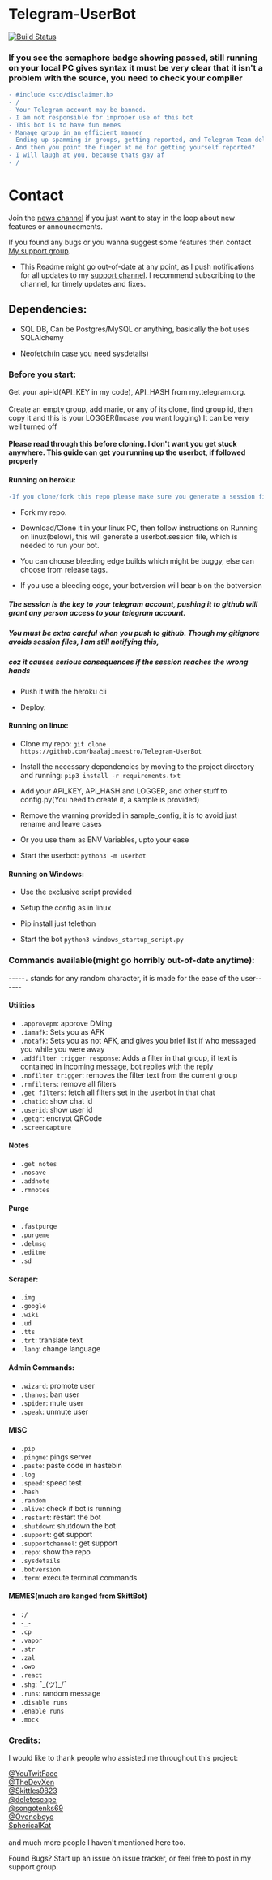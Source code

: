 # Telegram-UserBot 

[![Build Status](https://semaphoreci.com/api/v1/baalajimaestro/telegram-userbot/branches/modular/badge.svg)](https://semaphoreci.com/baalajimaestro/telegram-userbot)

### If you see the semaphore badge showing passed, still running on your local PC gives syntax it must be very clear that it isn't a problem with the source, you need to check your compiler

```diff
- #include <std/disclaimer.h>
- /
- Your Telegram account may be banned.
- I am not responsible for improper use of this bot
- This bot is to have fun memes
- Manage group in an efficient manner
- Ending up spamming in groups, getting reported, and Telegram Team deleted your account?
- And then you point the finger at me for getting yourself reported?
- I will laugh at you, because thats gay af
- /
```

# Contact 
Join the [news channel](https://t.me/maestro_userbot_channel) if you just want to stay in the loop about new features or
announcements.

If you found any bugs or you wanna suggest some features then contact [My support group](https://t.me/userbot_support).

- This Readme might go out-of-date at any point, as I push notifications for all updates to my [support channel](https://t.me/maestro_userbot_channel). I recommend subscribing to the channel, for timely updates and fixes.

## Dependencies:

- SQL DB, Can be Postgres/MySQL or anything, basically the bot uses SQLAlchemy

- Neofetch(in case you need sysdetails)

### Before you start:
Get your api-id(API_KEY in my code), API_HASH from my.telegram.org.<br/><br>
Create an empty group, add marie, or any of its clone, find group id, then copy it and this is your LOGGER(Incase you want logging) It can be very well turned off<br/><br/>
**Please read through this before cloning. I don't want you get stuck anywhere. This guide can get you running up the userbot, if followed properly**

#### Running on heroku:
```diff
-If you clone/fork this repo please make sure you generate a session file  by running app.py on your local pc before deploying it on heroku.
```

- Fork my repo.

- Download/Clone it in your linux PC, then follow instructions on Running on linux(below), this will generate a userbot.session file, which is needed to run your bot.

- You can choose bleeding edge builds which might be buggy, else can choose from release tags.

- If you use a bleeding edge, your botversion will bear `b` on the botversion

##### The session is the key to your telegram account, pushing it to github will grant any person access to your telegram account.
#####  You must be extra careful when you push to github. Though my gitignore avoids session files, I am still notifying this,
#####  coz it causes serious consequences if the session reaches the wrong hands

- Push it with the heroku cli

- Deploy.

#### Running on linux:
- Clone my repo: `git clone https://github.com/baalajimaestro/Telegram-UserBot`

- Install the necessary dependencies by moving to the project directory and running: `pip3 install -r requirements.txt`

- Add your API_KEY, API_HASH and LOGGER, and other stuff to config.py(You need to create it, a sample is provided)

- Remove the warning provided in sample_config, it is to avoid just rename and leave cases

- Or you use them as ENV Variables, upto your ease

- Start the userbot: `python3 -m userbot`

#### Running on Windows: 

- Use the exclusive script provided

- Setup the config as in linux

- Pip install just telethon

- Start the bot `python3 windows_startup_script.py`

### Commands available(might go horribly out-of-date anytime):

-----`.` stands for any random character, it is made for the ease of the user------

#### Utilities
- `.approvepm`: approve DMing
- `.iamafk`: Sets you as AFK
- `.notafk`: Sets you as not AFK, and gives you brief list if who messaged you while you were away
- `.addfilter trigger response`: Adds a filter in that group, if text is contained in incoming message, bot replies with the reply
- `.nofilter trigger`: removes the filter text from the current group
- `.rmfilters`: remove all filters
- `.get filters`: fetch all filters set in the userbot in that chat
- `.chatid`: show chat id
- `.userid`: show user id
- `.getqr`: encrypt QRCode
- `.screencapture`

#### Notes
- `.get notes`
- `.nosave`
- `.addnote`
- `.rmnotes`


#### Purge
- `.fastpurge`
- `.purgeme`
- `.delmsg`
- `.editme`
- `.sd`

#### Scraper:
- `.img`
- `.google`
- `.wiki`
- `.ud`
- `.tts`
- `.trt`: translate text
- `.lang`: change language

#### Admin Commands:
- `.wizard`: promote user
- `.thanos`: ban user
- `.spider`: mute user
- `.speak`: unmute user

#### MISC
- `.pip`
- `.pingme`: pings server
- `.paste`: paste code in hastebin
- `.log`
- `.speed`: speed test
- `.hash`
- `.random`
- `.alive`: check if bot is running
- `.restart`: restart the bot
- `.shutdown`: shutdown the bot
- `.support`: get support
- `.supportchannel`: get support
- `.repo`: show the repo
- `.sysdetails`
- `.botversion`
- `.term`: execute terminal commands

#### MEMES(much are kanged from SkittBot)
- `:/`
- `-_-`
- `.cp`
- `.vapor`
- `.str`
- `.zal`
- `.owo`
- `.react`
- `.shg`: ¯\_(ツ)_/¯
- `.runs`: random message
- `.disable runs`
- `.enable runs`
- `.mock`


### Credits:

I would like to thank people who assisted me throughout this project:

[@YouTwitFace](https://github.com/YouTwitFace)<br/>
[@TheDevXen](https://github.com/TheDevXen)<br/>
[@Skittles9823](https://github.com/Skittles9823)<br/>
[@deletescape](https://github.com/deletescape)<br/>
[@songotenks69](https://github.com/songotenks69)<br/>
[@Ovenoboyo](https://github.com/Ovenoboyo)<br/>
[SphericalKat](https://github.com/ATechnoHazard)<br/>
<br/>
and much more people I haven't mentioned here too.

Found Bugs? Start up an issue on issue tracker, or feel free to post in my support group.
